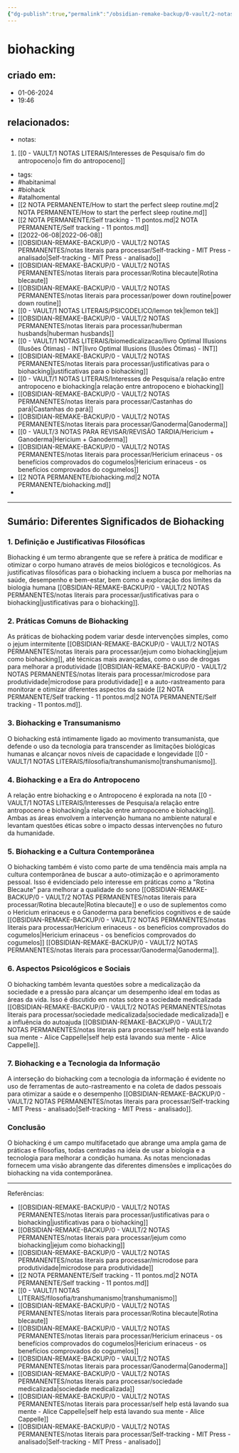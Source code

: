 ```yaml
---
{"dg-publish":true,"permalink":"/obsidian-remake-backup/0-vault/2-notas-permanentes/biohacking/","tags":["permanente","habitanimal","biohack","atalhomental"],"dgHomeLink":true,"dgShowLocalGraph":true,"dgShowFileTree":true,"dgEnableSearch":true,"noteIcon":""}
---
```


# biohacking

## criado em: 
- 01-06-2024
- 19:46
## relacionados:
- notas:
1. [[0 - VAULT/1 NOTAS LITERAIS/Interesses de Pesquisa/o fim do antropoceno\|o fim do antropoceno]]
- tags: 
- #habitanimal 
- #biohack 
- #atalhomental 
- [[2 NOTA PERMANENTE/How to start the perfect sleep routine.md\|2 NOTA PERMANENTE/How to start the perfect sleep routine.md]]
- [[2 NOTA PERMANENTE/Self tracking - 11 pontos.md\|2 NOTA PERMANENTE/Self tracking - 11 pontos.md]]
- [[2022-06-08\|2022-06-08]]
- [[OBSIDIAN-REMAKE-BACKUP/0 - VAULT/2 NOTAS PERMANENTES/notas literais para processar/Self-tracking - MIT Press - analisado\|Self-tracking - MIT Press - analisado]]
- [[OBSIDIAN-REMAKE-BACKUP/0 - VAULT/2 NOTAS PERMANENTES/notas literais para processar/Rotina blecaute\|Rotina blecaute]]
- [[OBSIDIAN-REMAKE-BACKUP/0 - VAULT/2 NOTAS PERMANENTES/notas literais para processar/power down routine\|power down routine]]
- [[0 - VAULT/1 NOTAS LITERAIS/PSICODELICO/lemon tek\|lemon tek]]
- [[OBSIDIAN-REMAKE-BACKUP/0 - VAULT/2 NOTAS PERMANENTES/notas literais para processar/huberman husbands\|huberman husbands]]
- [[0 - VAULT/1 NOTAS LITERAIS/biomedicalizacao/livro Optimal Illusions (Ilusões Ótimas) - INT\|livro Optimal Illusions (Ilusões Ótimas) - INT]]
- [[OBSIDIAN-REMAKE-BACKUP/0 - VAULT/2 NOTAS PERMANENTES/notas literais para processar/justificativas para o biohacking\|justificativas para o biohacking]]
- [[0 - VAULT/1 NOTAS LITERAIS/Interesses de Pesquisa/a relação  entre antropoceno e biohacking\|a relação  entre antropoceno e biohacking]]
- [[OBSIDIAN-REMAKE-BACKUP/0 - VAULT/2 NOTAS PERMANENTES/notas literais para processar/Castanhas do pará\|Castanhas do pará]]
- [[OBSIDIAN-REMAKE-BACKUP/0 - VAULT/2 NOTAS PERMANENTES/notas literais para processar/Ganoderma\|Ganoderma]]
- [[0 - VAULT/3 NOTAS PARA REVISAR/REVISÃO TARDIA/Hericium + Ganoderma\|Hericium + Ganoderma]]
- [[OBSIDIAN-REMAKE-BACKUP/0 - VAULT/2 NOTAS PERMANENTES/notas literais para processar/Hericium erinaceus - os benefícios comprovados do cogumelos\|Hericium erinaceus - os benefícios comprovados do cogumelos]]
- [[2 NOTA PERMANENTE/biohacking.md\|2 NOTA PERMANENTE/biohacking.md]]
- 
---

## Sumário: Diferentes Significados de Biohacking

### 1. **Definição e Justificativas Filosóficas**
Biohacking é um termo abrangente que se refere à prática de modificar e otimizar o corpo humano através de meios biológicos e tecnológicos. As justificativas filosóficas para o biohacking incluem a busca por melhorias na saúde, desempenho e bem-estar, bem como a exploração dos limites da biologia humana [[OBSIDIAN-REMAKE-BACKUP/0 - VAULT/2 NOTAS PERMANENTES/notas literais para processar/justificativas para o biohacking\|justificativas para o biohacking]].

### 2. **Práticas Comuns de Biohacking**
As práticas de biohacking podem variar desde intervenções simples, como o jejum intermitente [[OBSIDIAN-REMAKE-BACKUP/0 - VAULT/2 NOTAS PERMANENTES/notas literais para processar/jejum como biohacking\|jejum como biohacking]], até técnicas mais avançadas, como o uso de drogas para melhorar a produtividade [[OBSIDIAN-REMAKE-BACKUP/0 - VAULT/2 NOTAS PERMANENTES/notas literais para processar/microdose para produtividade\|microdose para produtividade]] e a auto-rastreamento para monitorar e otimizar diferentes aspectos da saúde [[2 NOTA PERMANENTE/Self tracking - 11 pontos.md\|2 NOTA PERMANENTE/Self tracking - 11 pontos.md]].

### 3. **Biohacking e Transumanismo**
O biohacking está intimamente ligado ao movimento transumanista, que defende o uso da tecnologia para transcender as limitações biológicas humanas e alcançar novos níveis de capacidade e longevidade [[0 - VAULT/1 NOTAS LITERAIS/filosofia/transhumanismo\|transhumanismo]].

### 4. **Biohacking e a Era do Antropoceno**
A relação entre biohacking e o Antropoceno é explorada na nota [[0 - VAULT/1 NOTAS LITERAIS/Interesses de Pesquisa/a relação  entre antropoceno e biohacking\|a relação  entre antropoceno e biohacking]]. Ambas as áreas envolvem a intervenção humana no ambiente natural e levantam questões éticas sobre o impacto dessas intervenções no futuro da humanidade.

### 5. **Biohacking e a Cultura Contemporânea**
O biohacking também é visto como parte de uma tendência mais ampla na cultura contemporânea de buscar a auto-otimização e o aprimoramento pessoal. Isso é evidenciado pelo interesse em práticas como a "Rotina Blecaute" para melhorar a qualidade do sono [[OBSIDIAN-REMAKE-BACKUP/0 - VAULT/2 NOTAS PERMANENTES/notas literais para processar/Rotina blecaute\|Rotina blecaute]] e o uso de suplementos como o Hericium erinaceus e o Ganoderma para benefícios cognitivos e de saúde [[OBSIDIAN-REMAKE-BACKUP/0 - VAULT/2 NOTAS PERMANENTES/notas literais para processar/Hericium erinaceus - os benefícios comprovados do cogumelos\|Hericium erinaceus - os benefícios comprovados do cogumelos]] [[OBSIDIAN-REMAKE-BACKUP/0 - VAULT/2 NOTAS PERMANENTES/notas literais para processar/Ganoderma\|Ganoderma]].

### 6. **Aspectos Psicológicos e Sociais**
O biohacking também levanta questões sobre a medicalização da sociedade e a pressão para alcançar um desempenho ideal em todas as áreas da vida. Isso é discutido em notas sobre a sociedade medicalizada [[OBSIDIAN-REMAKE-BACKUP/0 - VAULT/2 NOTAS PERMANENTES/notas literais para processar/sociedade medicalizada\|sociedade medicalizada]] e a influência do autoajuda [[OBSIDIAN-REMAKE-BACKUP/0 - VAULT/2 NOTAS PERMANENTES/notas literais para processar/self help está lavando sua mente - Alice Cappelle\|self help está lavando sua mente - Alice Cappelle]].

### 7. **Biohacking e a Tecnologia da Informação**
A interseção do biohacking com a tecnologia da informação é evidente no uso de ferramentas de auto-rastreamento e na coleta de dados pessoais para otimizar a saúde e o desempenho [[OBSIDIAN-REMAKE-BACKUP/0 - VAULT/2 NOTAS PERMANENTES/notas literais para processar/Self-tracking - MIT Press - analisado\|Self-tracking - MIT Press - analisado]].

### Conclusão
O biohacking é um campo multifacetado que abrange uma ampla gama de práticas e filosofias, todas centradas na ideia de usar a biologia e a tecnologia para melhorar a condição humana. As notas mencionadas fornecem uma visão abrangente das diferentes dimensões e implicações do biohacking na vida contemporânea.

---

Referências:
- [[OBSIDIAN-REMAKE-BACKUP/0 - VAULT/2 NOTAS PERMANENTES/notas literais para processar/justificativas para o biohacking\|justificativas para o biohacking]]
- [[OBSIDIAN-REMAKE-BACKUP/0 - VAULT/2 NOTAS PERMANENTES/notas literais para processar/jejum como biohacking\|jejum como biohacking]]
- [[OBSIDIAN-REMAKE-BACKUP/0 - VAULT/2 NOTAS PERMANENTES/notas literais para processar/microdose para produtividade\|microdose para produtividade]]
- [[2 NOTA PERMANENTE/Self tracking - 11 pontos.md\|2 NOTA PERMANENTE/Self tracking - 11 pontos.md]]
- [[0 - VAULT/1 NOTAS LITERAIS/filosofia/transhumanismo\|transhumanismo]]
- [[OBSIDIAN-REMAKE-BACKUP/0 - VAULT/2 NOTAS PERMANENTES/notas literais para processar/Rotina blecaute\|Rotina blecaute]]
- [[OBSIDIAN-REMAKE-BACKUP/0 - VAULT/2 NOTAS PERMANENTES/notas literais para processar/Hericium erinaceus - os benefícios comprovados do cogumelos\|Hericium erinaceus - os benefícios comprovados do cogumelos]]
- [[OBSIDIAN-REMAKE-BACKUP/0 - VAULT/2 NOTAS PERMANENTES/notas literais para processar/Ganoderma\|Ganoderma]]
- [[OBSIDIAN-REMAKE-BACKUP/0 - VAULT/2 NOTAS PERMANENTES/notas literais para processar/sociedade medicalizada\|sociedade medicalizada]]
- [[OBSIDIAN-REMAKE-BACKUP/0 - VAULT/2 NOTAS PERMANENTES/notas literais para processar/self help está lavando sua mente - Alice Cappelle\|self help está lavando sua mente - Alice Cappelle]]
- [[OBSIDIAN-REMAKE-BACKUP/0 - VAULT/2 NOTAS PERMANENTES/notas literais para processar/Self-tracking - MIT Press - analisado\|Self-tracking - MIT Press - analisado]]

